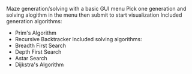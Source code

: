 Maze generation/solving with a basic GUI menu
Pick one generation and solving alogithm in the menu then submit to start visualization
Included generation algorithms: 
- Prim's Algorithm
- Recursive Backtracker
Included solving algorithms:
- Breadth First Search
- Depth First Search
- Astar Search
- Dijkstra's Algorithm
